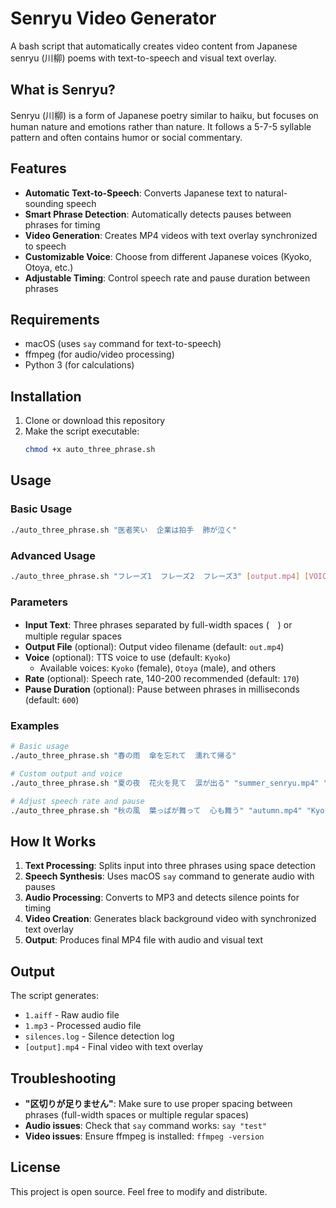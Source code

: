# Senryu Video Generator

A bash script that automatically creates video content from Japanese senryu (川柳) poems with text-to-speech and visual text overlay.

## What is Senryu?

Senryu (川柳) is a form of Japanese poetry similar to haiku, but focuses on human nature and emotions rather than nature. It follows a 5-7-5 syllable pattern and often contains humor or social commentary.

## Features

- **Automatic Text-to-Speech**: Converts Japanese text to natural-sounding speech
- **Smart Phrase Detection**: Automatically detects pauses between phrases for timing
- **Video Generation**: Creates MP4 videos with text overlay synchronized to speech
- **Customizable Voice**: Choose from different Japanese voices (Kyoko, Otoya, etc.)
- **Adjustable Timing**: Control speech rate and pause duration between phrases

## Requirements

- macOS (uses `say` command for text-to-speech)
- ffmpeg (for audio/video processing)
- Python 3 (for calculations)

## Installation

1. Clone or download this repository
2. Make the script executable:
   ```bash
   chmod +x auto_three_phrase.sh
   ```

## Usage

### Basic Usage

```bash
./auto_three_phrase.sh "医者笑い  企業は拍手  肺が泣く"
```

### Advanced Usage

```bash
./auto_three_phrase.sh "フレーズ1  フレーズ2  フレーズ3" [output.mp4] [VOICE] [RATE] [PAUSE_MS]
```

### Parameters

- **Input Text**: Three phrases separated by full-width spaces (　) or multiple regular spaces
- **Output File** (optional): Output video filename (default: `out.mp4`)
- **Voice** (optional): TTS voice to use (default: `Kyoko`)
  - Available voices: `Kyoko` (female), `Otoya` (male), and others
- **Rate** (optional): Speech rate, 140-200 recommended (default: `170`)
- **Pause Duration** (optional): Pause between phrases in milliseconds (default: `600`)

### Examples

```bash
# Basic usage
./auto_three_phrase.sh "春の雨  傘を忘れて  濡れて帰る"

# Custom output and voice
./auto_three_phrase.sh "夏の夜  花火を見て  涙が出る" "summer_senryu.mp4" "Otoya"

# Adjust speech rate and pause
./auto_three_phrase.sh "秋の風  葉っぱが舞って  心も舞う" "autumn.mp4" "Kyoko" "150" "800"
```

## How It Works

1. **Text Processing**: Splits input into three phrases using space detection
2. **Speech Synthesis**: Uses macOS `say` command to generate audio with pauses
3. **Audio Processing**: Converts to MP3 and detects silence points for timing
4. **Video Creation**: Generates black background video with synchronized text overlay
5. **Output**: Produces final MP4 file with audio and visual text

## Output

The script generates:

- `1.aiff` - Raw audio file
- `1.mp3` - Processed audio file
- `silences.log` - Silence detection log
- `[output].mp4` - Final video with text overlay

## Troubleshooting

- **"区切りが足りません"**: Make sure to use proper spacing between phrases (full-width spaces or multiple regular spaces)
- **Audio issues**: Check that `say` command works: `say "test"`
- **Video issues**: Ensure ffmpeg is installed: `ffmpeg -version`

## License

This project is open source. Feel free to modify and distribute.
